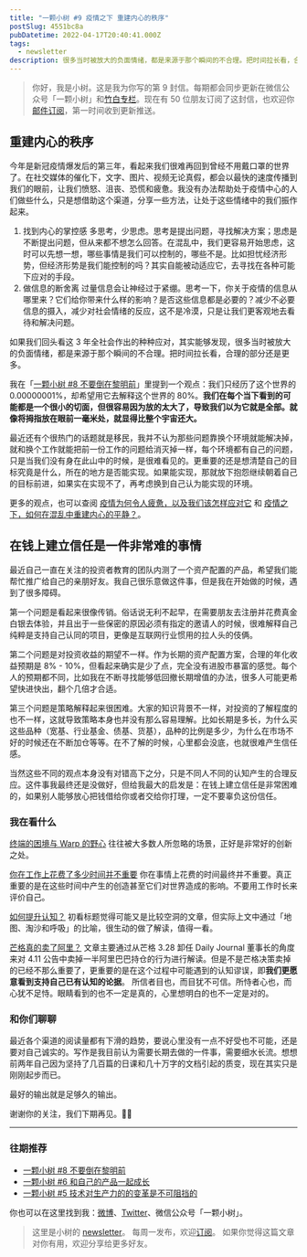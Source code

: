 ```yaml
---
title: "一颗小树 #9 疫情之下 重建内心的秩序"
postSlug: 4551bc8a
pubDatetime: 2022-04-17T20:40:41.000Z
tags:
  - newsletter
description: 很多当时被放大的负面情绪，都是来源于那个瞬间的不合理。把时间拉长看，合理的部分还是更多。
---
```


> 你好，我是小树。这是我为你写的第 9 封信。每期都会同步更新在微信公众号「一颗小树」和[竹白专栏](https://xiaoshu.zhubai.love)。现在有 50 位朋友订阅了这封信，也欢迎你[邮件订阅](https://xiaoshu.zhubai.love)，第一时间收到更新推送。

## 重建内心的秩序

今年是新冠疫情爆发后的第三年，看起来我们很难再回到曾经不用戴口罩的世界了。在社交媒体的催化下，文字、图片、视频无论真假，都会以最快的速度传播到我们的眼前，让我们愤怒、沮丧、恐慌和疲惫。我没有办法帮助处于疫情中心的人们做些什么，只是想借助这个渠道，分享一些方法，让处于这些情绪中的我们振作起来。

1. 找到内心的掌控感
   多思考，少思虑。思考是提出问题，寻找解决方案；思虑是不断提出问题，但从来都不想怎么回答。在混乱中，我们更容易开始思虑，这时可以先想一想，哪些事情是我们可以控制的，哪些不是。比如担忧经济形势，但经济形势是我们能控制的吗？其实自能被动适应它，去寻找在各种可能下应对的手段。
2. 做信息的断舍离
   过量信息会让神经过于紧绷。思考一下，你关于疫情的信息从哪里来？它们给你带来什么样的影响？是否这些信息都是必要的？减少不必要信息的摄入，减少对社会情绪的反应，这不是冷漠，只是让我们更客观地去看待和解决问题。

如果我们回头看这 3 年全社会作出的种种应对，其实能够发现，很多当时被放大的负面情绪，都是来源于那个瞬间的不合理。把时间拉长看，合理的部分还是更多。

我在「[一颗小树 #8 不要倒在黎明前](https://xiaoshu.zhubai.love/posts/2125116827176398848)」里提到一个观点：我们只经历了这个世界的 0.00000001%，却希望用它去解释这个世界的 80%。**我们在每个当下看到的可能都是一个很小的切面，但很容易因为放的太大了，导致我们以为它就是全部。就像将拇指放在眼前一毫米处，就显得比整个宇宙还大。**

最近还有个很热门的话题就是移民，我并不认为那些问题靠换个环境就能解决掉，就和换个工作就能把前一份工作的问题给消灭掉一样，每个环境都有自己的问题，只是当我们没有身在此山中的时候，是很难看见的。更重要的还是想清楚自己的目标究竟是什么，所在的地方是否能实现。如果能实现，那就放下抱怨继续朝着自己的目标前进，如果实在实现不了，再考虑换到自己认为能实现的环境。

更多的观点，也可以查阅 [疫情为何令人疲惫，以及我们该怎样应对它](https://mp.weixin.qq.com/s/lD8Yuh1boSvvlLpq2w-2rg) 和 [疫情之下，如何在混乱中重建内心的平静？](https://mp.weixin.qq.com/s/PEJ_XEu09Trb6Uy9029zzQ)。

## 在钱上建立信任是一件非常难的事情

最近自己一直在关注的投资者教育的团队内测了一个资产配置的产品，希望我们能帮忙推广给自己的亲朋好友。我自己很乐意做这件事，但是我在开始做的时候，遇到了很多障碍。

第一个问题是看起来很像传销。俗话说无利不起早，在需要朋友去注册并花费真金白银去体验，并且出于一些保密的原因必须有指定的邀请人的时候，很难解释自己纯粹是支持自己认同的项目，更像是互联网行业惯用的拉人头的伎俩。

第二个问题是对投资收益的期望不一样。作为长期的资产配置方案，合理的年化收益预期是 8% - 10%，但看起来确实是少了点，完全没有进股市暴富的感觉。每个人的预期都不同，比如我在不断寻找能够低回撤长期增值的办法，很多人可能更希望快进快出，翻个几倍才合适。

第三个问题是策略解释起来很困难。大家的知识背景不一样，对投资的了解程度的也不一样，这就导致策略本身也并没有那么容易理解。比如长期是多长，为什么买这些品种（宽基、行业基金、债基、货基），品种的比例是多少，为什么在市场不好的时候还在不断加仓等等。在不了解的时候，心里都会没底，也就很难产生信任感。

当然这些不同的观点本身没有对错高下之分，只是不同人不同的认知产生的合理反应。这件事我最终还是没做好，但给我最大的启发是：在钱上建立信任是非常困难的，如果别人能够放心把钱借给你或者交给你打理，一定不要辜负这份信任。

### 我在看什么

[终端的困境与 Warp 的野心](https://2d2d.io/s2/warp/?spm=ata.21736010.0.0.3e274042R4WcHp)
往往被大多数人所忽略的场景，正好是非常好的创新之处。

[你在工作上花费了多少时间并不重要](https://www.deprocrastination.co/blog/it-doesnt-matter-how-many-hours-you-work?utm_source=Tech+Productivity&utm_campaign=c06bcdaba9-EMAIL_CAMPAIGN_2022_03_14_10_52_COPY_01&utm_medium=email&utm_term=0_362b1686a3-c06bcdaba9-558233202)
你在事情上花费的时间最终并不重要。真正重要的是在这些时间中产生的创造甚至它们对世界造成的影响。不要用工作时长来评价自己。

[如何提升认知？](http://mp.weixin.qq.com/s?__biz=MzIxMTQzMzI2NQ==&mid=2247483977&idx=1&sn=9adc4a031e6e1412ed6e898c1a927e56&chksm=97542017a023a901b4cef71dd885bbc4eabde8e22805ed165a928d01e5578e5f06650bec6527&mpshare=1&scene=1&srcid=04143Xo35CWwCLfUqFXkpcOJ&sharer_sharetime=1649942568419&sharer_shareid=4c63140522fe404b48188e25cc789c37#rd)
初看标题觉得可能又是比较空洞的文章，但实际上文中通过「地图、淘沙和呼吸」的比喻，很生动的做了解读，值得一看。

[芒格真的卖了阿里？](https://mp.weixin.qq.com/s/NsQpJm5SHSj79dFoFrOxDQ)
文章主要通过从芒格 3.28 卸任 Daily Journal 董事长的角度来对 4.11 公告中卖掉一半阿里巴巴持仓的行为进行解读。但是不是芒格决策卖掉的已经不那么重要了，更重要的是在这个过程中可能遇到的认知谬误，即**我们更愿意看到支持自己已有认知的论据**。
所信者目也，而目犹不可信。所恃者心也，而心犹不足恃。眼睛看到的也不一定是真的，心里想明白的也不一定是对的。

### 和你们聊聊

最近各个渠道的阅读量都有下滑的趋势，要说心里没有一点不好受也不可能，还是要对自己诚实的。写作是我目前认为需要长期去做的一件事，需要细水长流。想想前两年自己因为坚持了几百篇的日课和几十万字的文档引起的质变，现在其实只是刚刚起步而已。

最好的输出就是足够久的输出。

谢谢你的关注，我们下期再见。👋🏻

---

### 往期推荐

- [一颗小树 #8 不要倒在黎明前](https://xiaoshu.zhubai.love/posts/2125116827176398848)
- [一颗小树 #6 和自己的产品一起成长](https://xiaoshu.zhubai.love/posts/2120043452577370112)
- [一颗小树 #5 技术对生产力的的变革是不可阻挡的](https://xiaoshu.zhubai.love/posts/2117506897874653184)

你也可以在这里找到我：[微博](https://weibo.com/u/5361470927)、[Twitter](https://twitter.com/yeshu_in_future)、微信公众号「一颗小树」。

> 这里是小树的 [newsletter](https://xiaoshu.zhubai.love)。 每周一发布，欢迎[订阅](https://xiaoshu.zhubai.love)。
> 如果你觉得这篇文章对你有用，欢迎分享给更多好友。
